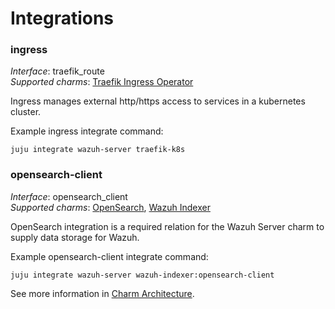 # Integrations

### ingress

_Interface_: traefik_route  
_Supported charms_: [Traefik Ingress Operator](https://charmhub.io/traefik-k8s)

Ingress manages external http/https access to services in a kubernetes cluster.

Example ingress integrate command: 
```
juju integrate wazuh-server traefik-k8s
```

### opensearch-client

_Interface_: opensearch_client  
_Supported charms_: [OpenSearch](https://charmhub.io/opensearch), [Wazuh Indexer](https://charmhub.io/wazuh-indexer)

OpenSearch integration is a required relation for the Wazuh Server charm to supply data
storage for Wazuh.

Example opensearch-client integrate command: 

```
juju integrate wazuh-server wazuh-indexer:opensearch-client
```

See more information in [Charm Architecture](https://charmhub.io/wazuh-server/docs/explanation-charm-architecture).

